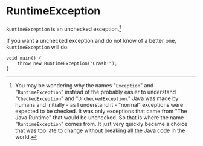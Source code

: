 # RuntimeException

`RuntimeException` is an unchecked exception.[^naming]

If you want a unchecked exception and do not know of a better one, `RuntimeException` will do.

```java,panics
void main() {
    throw new RuntimeException("Crash!");
}
```

[^naming]: You may be wondering why the names "`Exception`" and "`RuntimeException`" instead of the
probably easier to understand "`CheckedException`" and "`UncheckedException`." Java was made by humans
and initially - as I understand it - "normal" exceptions were expected to be checked. It was only
exceptions that came from "The Java Runtime" that would be unchecked. So that is where the name "`RuntimeException`" comes from. It just very quickly became a choice that was too late to change
without breaking all the Java code in the world.